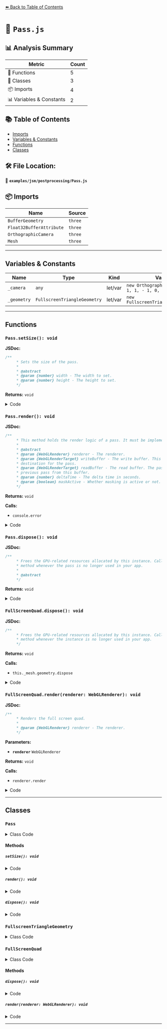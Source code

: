 [⬅️ Back to Table of Contents](../../../index.md)

# 📄 `Pass.js`

## 📊 Analysis Summary

| Metric | Count |
|--------|-------|
| 🔧 Functions | 5 |
| 🧱 Classes | 3 |
| 📦 Imports | 4 |
| 📊 Variables & Constants | 2 |

## 📚 Table of Contents

- [Imports](#imports)
- [Variables & Constants](#variables-constants)
- [Functions](#functions)
- [Classes](#classes)

## 🛠️ File Location:
📂 **`examples/jsm/postprocessing/Pass.js`**

## 📦 Imports

| Name | Source |
|------|--------|
| `BufferGeometry` | `three` |
| `Float32BufferAttribute` | `three` |
| `OrthographicCamera` | `three` |
| `Mesh` | `three` |


---

## Variables & Constants

| Name | Type | Kind | Value | Exported |
|------|------|------|-------|----------|
| `_camera` | `any` | let/var | `new OrthographicCamera( - 1, 1, 1, - 1, 0, 1 )` | ✗ |
| `_geometry` | `FullscreenTriangleGeometry` | let/var | `new FullscreenTriangleGeometry()` | ✗ |


---

## Functions

### `Pass.setSize(): void`

**JSDoc:**
```typescript
/**
	 * Sets the size of the pass.
	 *
	 * @abstract
	 * @param {number} width - The width to set.
	 * @param {number} height - The height to set.
	 */
```

**Returns:** `void`

<details><summary>Code</summary>

```typescript
setSize( /* width, height */ ) {}
```
</details>

### `Pass.render(): void`

**JSDoc:**
```typescript
/**
	 * This method holds the render logic of a pass. It must be implemented in all derived classes.
	 *
	 * @abstract
	 * @param {WebGLRenderer} renderer - The renderer.
	 * @param {WebGLRenderTarget} writeBuffer - The write buffer. This buffer is intended as the rendering
	 * destination for the pass.
	 * @param {WebGLRenderTarget} readBuffer - The read buffer. The pass can access the result from the
	 * previous pass from this buffer.
	 * @param {number} deltaTime - The delta time in seconds.
	 * @param {boolean} maskActive - Whether masking is active or not.
	 */
```

**Returns:** `void`

**Calls:**

- `console.error`

<details><summary>Code</summary>

```typescript
render( /* renderer, writeBuffer, readBuffer, deltaTime, maskActive */ ) {

		console.error( 'THREE.Pass: .render() must be implemented in derived pass.' );

	}
```
</details>

### `Pass.dispose(): void`

**JSDoc:**
```typescript
/**
	 * Frees the GPU-related resources allocated by this instance. Call this
	 * method whenever the pass is no longer used in your app.
	 *
	 * @abstract
	 */
```

**Returns:** `void`

<details><summary>Code</summary>

```typescript
dispose() {}
```
</details>

### `FullScreenQuad.dispose(): void`

**JSDoc:**
```typescript
/**
	 * Frees the GPU-related resources allocated by this instance. Call this
	 * method whenever the instance is no longer used in your app.
	 */
```

**Returns:** `void`

**Calls:**

- `this._mesh.geometry.dispose`

<details><summary>Code</summary>

```typescript
dispose() {

		this._mesh.geometry.dispose();

	}
```
</details>

### `FullScreenQuad.render(renderer: WebGLRenderer): void`

**JSDoc:**
```typescript
/**
	 * Renders the full screen quad.
	 *
	 * @param {WebGLRenderer} renderer - The renderer.
	 */
```

**Parameters:**

- **`renderer`** `WebGLRenderer`

**Returns:** `void`

**Calls:**

- `renderer.render`

<details><summary>Code</summary>

```typescript
render( renderer ) {

		renderer.render( this._mesh, _camera );

	}
```
</details>


---

## Classes

### `Pass`

<details><summary>Class Code</summary>

```ts
class Pass {

	/**
	 * Constructs a new pass.
	 */
	constructor() {

		/**
		 * This flag can be used for type testing.
		 *
		 * @type {boolean}
		 * @readonly
		 * @default true
		 */
		this.isPass = true;

		/**
		 * If set to `true`, the pass is processed by the composer.
		 *
		 * @type {boolean}
		 * @default true
		 */
		this.enabled = true;

		/**
		 * If set to `true`, the pass indicates to swap read and write buffer after rendering.
		 *
		 * @type {boolean}
		 * @default true
		 */
		this.needsSwap = true;

		/**
		 * If set to `true`, the pass clears its buffer before rendering
		 *
		 * @type {boolean}
		 * @default false
		 */
		this.clear = false;

		/**
		 * If set to `true`, the result of the pass is rendered to screen. The last pass in the composers
		 * pass chain gets automatically rendered to screen, no matter how this property is configured.
		 *
		 * @type {boolean}
		 * @default false
		 */
		this.renderToScreen = false;

	}

	/**
	 * Sets the size of the pass.
	 *
	 * @abstract
	 * @param {number} width - The width to set.
	 * @param {number} height - The height to set.
	 */
	setSize( /* width, height */ ) {}

	/**
	 * This method holds the render logic of a pass. It must be implemented in all derived classes.
	 *
	 * @abstract
	 * @param {WebGLRenderer} renderer - The renderer.
	 * @param {WebGLRenderTarget} writeBuffer - The write buffer. This buffer is intended as the rendering
	 * destination for the pass.
	 * @param {WebGLRenderTarget} readBuffer - The read buffer. The pass can access the result from the
	 * previous pass from this buffer.
	 * @param {number} deltaTime - The delta time in seconds.
	 * @param {boolean} maskActive - Whether masking is active or not.
	 */
	render( /* renderer, writeBuffer, readBuffer, deltaTime, maskActive */ ) {

		console.error( 'THREE.Pass: .render() must be implemented in derived pass.' );

	}

	/**
	 * Frees the GPU-related resources allocated by this instance. Call this
	 * method whenever the pass is no longer used in your app.
	 *
	 * @abstract
	 */
	dispose() {}

}
```
</details>

#### Methods

##### `setSize(): void`

<details><summary>Code</summary>

```ts
setSize( /* width, height */ ) {}
```
</details>

##### `render(): void`

<details><summary>Code</summary>

```ts
render( /* renderer, writeBuffer, readBuffer, deltaTime, maskActive */ ) {

		console.error( 'THREE.Pass: .render() must be implemented in derived pass.' );

	}
```
</details>

##### `dispose(): void`

<details><summary>Code</summary>

```ts
dispose() {}
```
</details>

### `FullscreenTriangleGeometry`

<details><summary>Class Code</summary>

```ts
class FullscreenTriangleGeometry extends BufferGeometry {

	constructor() {

		super();

		this.setAttribute( 'position', new Float32BufferAttribute( [ - 1, 3, 0, - 1, - 1, 0, 3, - 1, 0 ], 3 ) );
		this.setAttribute( 'uv', new Float32BufferAttribute( [ 0, 2, 0, 0, 2, 0 ], 2 ) );

	}

}
```
</details>

### `FullScreenQuad`

<details><summary>Class Code</summary>

```ts
class FullScreenQuad {

	/**
	 * Constructs a new full screen quad.
	 *
	 * @param {?Material} material - The material to render te full screen quad with.
	 */
	constructor( material ) {

		this._mesh = new Mesh( _geometry, material );

	}

	/**
	 * Frees the GPU-related resources allocated by this instance. Call this
	 * method whenever the instance is no longer used in your app.
	 */
	dispose() {

		this._mesh.geometry.dispose();

	}

	/**
	 * Renders the full screen quad.
	 *
	 * @param {WebGLRenderer} renderer - The renderer.
	 */
	render( renderer ) {

		renderer.render( this._mesh, _camera );

	}

	/**
	 * The quad's material.
	 *
	 * @type {?Material}
	 */
	get material() {

		return this._mesh.material;

	}

	set material( value ) {

		this._mesh.material = value;

	}

}
```
</details>

#### Methods

##### `dispose(): void`

<details><summary>Code</summary>

```ts
dispose() {

		this._mesh.geometry.dispose();

	}
```
</details>

##### `render(renderer: WebGLRenderer): void`

<details><summary>Code</summary>

```ts
render( renderer ) {

		renderer.render( this._mesh, _camera );

	}
```
</details>


---